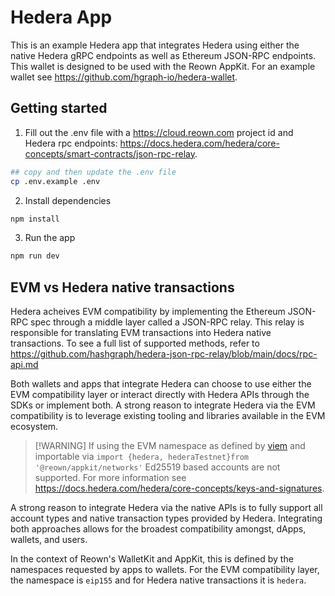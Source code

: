 # Hedera App

This is an example Hedera app that integrates Hedera using either the native Hedera gRPC
endpoints as well as Ethereum JSON-RPC endpoints. This wallet is designed to be used with the
Reown AppKit. For an example wallet see <https://github.com/hgraph-io/hedera-wallet>.

## Getting started

1. Fill out the .env file with a <https://cloud.reown.com> project id and Hedera rpc endpoints:
   <https://docs.hedera.com/hedera/core-concepts/smart-contracts/json-rpc-relay>.

```sh
## copy and then update the .env file
cp .env.example .env
```

2. Install dependencies

```sh
npm install
```

3. Run the app

```sh
npm run dev
```

## EVM vs Hedera native transactions

Hedera acheives EVM compatibility by implementing the Ethereum JSON-RPC spec through a middle
layer called a JSON-RPC relay. This relay is responsible for translating EVM transactions into
Hedera native transactions. To see a full list of supported methods, refer to
<https://github.com/hashgraph/hedera-json-rpc-relay/blob/main/docs/rpc-api.md>

Both wallets and apps that integrate Hedera can choose to use either the EVM compatibility layer
or interact directly with Hedera APIs through the SDKs or implement both. A strong reason to
integrate Hedera via the EVM compatibility is to leverage existing tooling and libraries
available in the EVM ecosystem.

> [!WARNING] If using the EVM namespace as defined by
> [viem](https://github.com/wevm/viem/tree/main/src/chains/definitions) and importable via
> `import {hedera, hederaTestnet}from '@reown/appkit/networks'` Ed25519 based accounts are not
> supported. For more information see
> <https://docs.hedera.com/hedera/core-concepts/keys-and-signatures>.

A strong reason to integrate Hedera via the native APIs is to fully support all account types
and native transaction types provided by Hedera. Integrating both approaches allows for the
broadest compatibility amongst, dApps, wallets, and users.

In the context of Reown's WalletKit and AppKit, this is defined by the namespaces requested by
apps to wallets. For the EVM compatibility layer, the namespace is `eip155` and for Hedera
native transactions it is `hedera`.
